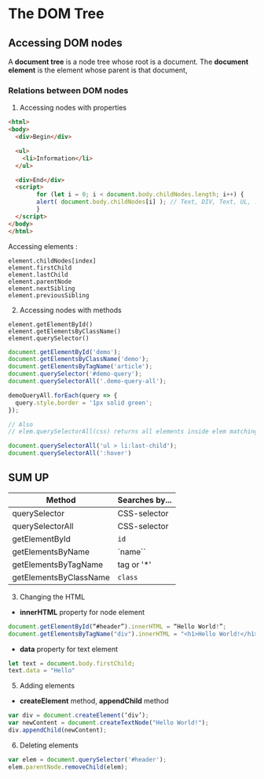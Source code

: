 <!--Tags=["tree", "DOM"]-->

# The DOM Tree

## Accessing DOM nodes

A **document tree** is a node tree whose root is a document.
The **document element**  is the element whose parent is that document,

### Relations between DOM nodes

1. Accessing nodes with properties

``` html run
<html>
<body>
  <div>Begin</div>

  <ul>
    <li>Information</li>
  </ul>

  <div>End</div>
  <script>
        for (let i = 0; i < document.body.childNodes.length; i++) {
        alert( document.body.childNodes[i] ); // Text, DIV, Text, UL, ..., SCRIPT
        }
  </script>
</body>
</html>
```

Accessing elements : 
```
element.childNodes[index]
element.firstChild
element.lastChild
element.parentNode
element.nextSibling
element.previousSibling
```

2.  Accessing  nodes with methods

```
element.getElementById()
element.getElementsByClassName()
element.querySelector()
```

```javascript
document.getElementById('demo');
document.getElementsByClassName('demo');
document.getElementsByTagName('article');
document.querySelector('#demo-query');
document.querySelectorAll('.demo-query-all');

demoQueryAll.forEach(query => {
  query.style.border = '1px solid green';
});

// Also 
// elem.querySelectorAll(css) returns all elements inside elem matching the given CSS selector.

document.querySelectorAll('ul > li:last-child');
document.querySelectorAll(':hover')

```

## SUM UP

Method	 | Searches by...	
------------ | -------------
querySelector | CSS-selector
querySelectorAll | CSS-selector
getElementById | `id`
getElementsByName | `name``
getElementsByTagName | tag or '*'
getElementsByClassName |  `class`

3.  Changing  the HTML
* **innerHTML** property for node element
```javascript
document.getElementById(“#header”).innerHTML = “Hello World!”;
document.getElementsByTagName("div").innerHTML = "<h1>Hello World!</h1>"
```
* **data** property for text element
```javascript
let text = document.body.firstChild;
text.data = "Hello"
```

5. Adding elements
* **createElement** method, **appendChild** method
```javascript
var div = document.createElement(‘div’);
var newContent = document.createTextNode("Hello World!"); 
div.appendChild(newContent);
```

6. Deleting elements
```javascript
var elem = document.querySelector('#header');
elem.parentNode.removeChild(elem);
```


